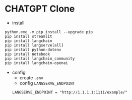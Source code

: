 # CHATGPT Clone
- install
``` 
python.exe -m pip install --upgrade pip
pip install streamlit
pip install langchain
pip install langserve[all] 
pip install python-dotenv
pip install notebook
pip install langchain_community
pip install langchain-openai
```
- config
  - create `.env`
  - config `LANGSERVE_ENDPOINT`
  ``` 
  LANGSERVE_ENDPOINT = "http://1.1.1.1:1111/example/" 
  ```